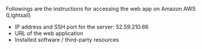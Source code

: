 Followings are the instructions for accessing the web app on Amazon AWS (Lightsail) 


- IP address and SSH port for the server:  52.59.210.66
- URL of the web application 
- Installed software / third-party resources 
